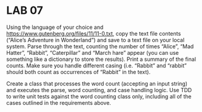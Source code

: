 # LAB 07

Using the language of your choice and https://www.gutenberg.org/files/11/11-0.txt, copy the text file contents (“Alice’s Adventure in Wonderland”) and save to a text file on your local system. Parse through the text, counting the number of times “Alice”, “Mad Hatter”, “Rabbit”, “Caterpillar” and “March hare” appear (you can use something like a dictionary to store the results). Print a summary of the final counts. Make sure you handle different casing (i.e. “Rabbit” and “rabbit” should both count as occurrences of “Rabbit” in the text).

Create a class that processes the word count (accepting an input string) and executes the parse, word counting, and case handling logic. Use TDD to write unit tests against the word counting class only, including all of the cases outlined in the requirements above.